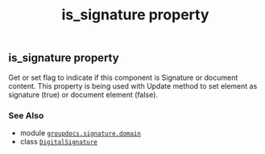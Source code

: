 ﻿---
title: is_signature property
second_title: GroupDocs.Signature for Python via .NET API References
description: 
type: docs
url: /python-net/groupdocs.signature.domain/digitalsignature/is_signature/
is_root: false
weight: 110
---

## is_signature property


Get or set flag to indicate if this component is Signature or document content.
This property is being used with Update method to set element as signature (true) or document element (false).

### See Also
* module [`groupdocs.signature.domain`](../../)
* class [`DigitalSignature`](/signature/python-net/groupdocs.signature.domain/digitalsignature)
